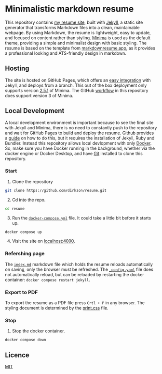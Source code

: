 # Minimalistic markdown resume

This repository contains [my resume site](https://dirkzon.github.io/resume/), built with [Jekyll](https://jekyllrb.com/), a static site generator that transforms Markdown files into a clean, maintainable webpage. By using Markdown, the resume is lightweight, easy to update, and focused on content rather than styling. [Minima](https://github.com/jekyll/minima) is used as the default theme, providing a simple and minimalist design with basic styling. The resume is based on the template from [markdownresume.app](https://markdownresume.app/), as it provides a professional looking and ATS-friendly design in markdown.

## Hosting

The site is hosted on GitHub Pages, which offers an [easy integration](https://docs.github.com/en/pages/setting-up-a-github-pages-site-with-jekyll/about-github-pages-and-jekyll) with Jekyll, and deploys from a branch. This out of the box deployment only supports version [2.5.1](https://pages.github.com/versions/) of Minima. The GitHub [workflow](.github/workflows/jekyll.yml) in this repository does support version 3 of Minima.

## Local Development

A local development environment is important because to see the final site with Jekyll and Minima, there is no need to constantly push to the repository and wait for GitHub Pages to build and deploy the resume. Github provides a [guide](https://docs.github.com/en/pages/setting-up-a-github-pages-site-with-jekyll/testing-your-github-pages-site-locally-with-jekyll) on how to do this, but it requires the installation of Jekyll, Ruby and Bundler. Instead this repository allows local devlopment with only [Docker](https://www.docker.com/). So, make sure you have Docker running in the background, whether via the docker engine or Docker Desktop, and have [Git](https://git-scm.com/downloads) installed to clone this repository.

### Start

1. Clone the repository
```sh
git clone https://github.com/dirkzon/resume.git
```

2. Cd into the repo.
```sh
cd resume
```

3. Run the [`docker-compose.yml`](docker-compose.yml) file. It could take a little bit before it starts up.
```sh
docker compose up
```

4. Visit the site on [localhost:4000](http://localhost:4000/).

### Refershing page

The [`index.md`](index.md) markdown file which holds the resume reloads automatically on saving, only the browser must be refreshed. The [`_config.yaml`](_config.yaml) file does not automatically reload, but can be reloaded by restarting the docker container: `docker compose restart jekyll`.

### Export to PDF

To export the resume as a PDF file press `Crtl + P` in any browser. The styling document is determined by the [print.css](/assets//css/print.css) file.

### Stop
1. Stop the docker container.
```sh
docker compose down
```

## Licence

[MIT](./LICENCE)
